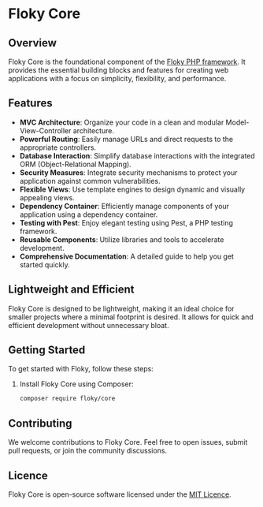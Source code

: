 # Floky Core

## Overview

Floky Core is the foundational component of the [Floky PHP framework](https://github.com/v1p3r75/Floky). It provides the essential building blocks and features for creating web applications with a focus on simplicity, flexibility, and performance.

## Features

- **MVC Architecture**: Organize your code in a clean and modular Model-View-Controller architecture.
- **Powerful Routing**: Easily manage URLs and direct requests to the appropriate controllers.
- **Database Interaction**: Simplify database interactions with the integrated ORM (Object-Relational Mapping).
- **Security Measures**: Integrate security mechanisms to protect your application against common vulnerabilities.
- **Flexible Views**: Use template engines to design dynamic and visually appealing views.
- **Dependency Container**: Efficiently manage components of your application using a dependency container.
- **Testing with Pest**: Enjoy elegant testing using Pest, a PHP testing framework.
- **Reusable Components**: Utilize libraries and tools to accelerate development.
- **Comprehensive Documentation**: A detailed guide to help you get started quickly.

## Lightweight and Efficient

Floky Core is designed to be lightweight, making it an ideal choice for smaller projects where a minimal footprint is desired. It allows for quick and efficient development without unnecessary bloat.

## Getting Started

To get started with Floky, follow these steps:

1. Install Floky Core using Composer:

   ```bash
   composer require floky/core
    ```

## Contributing

We welcome contributions to Floky Core. Feel free to open issues, submit pull requests, or join the community discussions.


## Licence

Floky Core is open-source software licensed under the [MIT Licence](https://en.wikipedia.org/wiki/MIT_License).